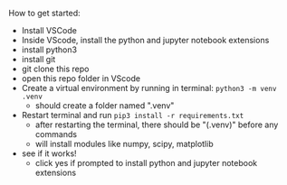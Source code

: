 How to get started:

* Install VSCode
* Inside VScode, install the python and jupyter notebook extensions
* install python3
* install git
* git clone this repo
* open this repo folder in VScode 
* Create a virtual environment by running in terminal: `python3 -m venv .venv`
  * should create a folder named ".venv"
* Restart terminal and run `pip3 install -r requirements.txt`
  * after restarting the terminal, there should be "(.venv)" before any commands 
  * will install modules like numpy, scipy, matplotlib
* see if it works!
  * click yes if prompted to install python and jupyter notebook extensions